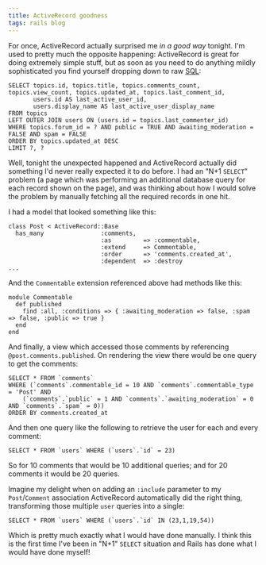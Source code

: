 ```yaml
---
title: ActiveRecord goodness
tags: rails blog
---
```


For once, ActiveRecord actually surprised me _in a good way_ tonight. I'm used to pretty much the opposite happening: ActiveRecord is great for doing extremely simple stuff, but as soon as you need to do anything mildly sophisticated you find yourself dropping down to raw [SQL](/wiki/SQL):

    SELECT topics.id, topics.title, topics.comments_count, topics.view_count, topics.updated_at, topics.last_comment_id,
           users.id AS last_active_user_id,
           users.display_name AS last_active_user_display_name
    FROM topics
    LEFT OUTER JOIN users ON (users.id = topics.last_commenter_id)
    WHERE topics.forum_id = ? AND public = TRUE AND awaiting_moderation = FALSE AND spam = FALSE
    ORDER BY topics.updated_at DESC
    LIMIT ?, ?

Well, tonight the unexpected happened and ActiveRecord actually did something I'd never really expected it to do before. I had an "N+1 `SELECT`" problem (a page which was performing an additional database query for each record shown on the page), and was thinking about how I would solve the problem by manually fetching all the required records in one hit.

I had a model that looked something like this:

    class Post < ActiveRecord::Base
      has_many                :comments,
                              :as         => :commentable,
                              :extend     => Commentable,
                              :order      => 'comments.created_at',
                              :dependent  => :destroy
    ...

And the `Commentable` extension referenced above had methods like this:

    module Commentable
      def published
        find :all, :conditions => { :awaiting_moderation => false, :spam => false, :public => true }
      end
    end

And finally, a view which accessed those comments by referencing `@post.comments.published`. On rendering the view there would be one query to get the comments:

    SELECT * FROM `comments`
    WHERE (`comments`.commentable_id = 10 AND `comments`.commentable_type = 'Post' AND
        (`comments`.`public` = 1 AND `comments`.`awaiting_moderation` = 0 AND `comments`.`spam` = 0))
    ORDER BY comments.created_at

And then one query like the following to retrieve the user for each and every comment:

    SELECT * FROM `users` WHERE (`users`.`id` = 23)

So for 10 comments that would be 10 additional queries; and for 20 comments it would be 20 queries.

Imagine my delight when on adding an `:include` parameter to my `Post`/`Comment` association ActiveRecord automatically did the right thing, transforming those multiple `user` queries into a single:

    SELECT * FROM `users` WHERE (`users`.`id` IN (23,1,19,54))

Which is pretty much exactly what I would have done manually. I think this is the first time I've been in "N+1" `SELECT` situation and Rails has done what I would have done myself!
